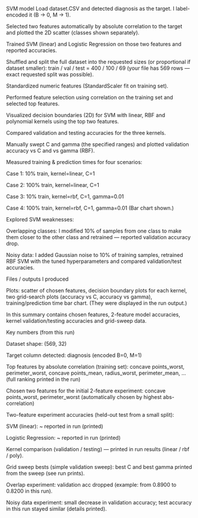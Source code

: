SVM model
Load dataset.CSV and detected diagnosis as the target. I label-encoded it (B -> 0, M -> 1).

Selected two features automatically by absolute correlation to the target and plotted the 2D scatter (classes shown separately).

Trained SVM (linear) and Logistic Regression on those two features and reported accuracies.

Shuffled and split the full dataset into the requested sizes (or proportional if dataset smaller): train / val / test = 400 / 100 / 69 (your file has 569 rows — exact requested split was possible).

Standardized numeric features (StandardScaler fit on training set).

Performed feature selection using correlation on the training set and selected top features.

Visualized decision boundaries (2D) for SVM with linear, RBF and polynomial kernels using the top two features.

Compared validation and testing accuracies for the three kernels.

Manually swept C and gamma (the specified ranges) and plotted validation accuracy vs C and vs gamma (RBF).

Measured training & prediction times for four scenarios:

Case 1: 10% train, kernel=linear, C=1

Case 2: 100% train, kernel=linear, C=1

Case 3: 10% train, kernel=rbf, C=1, gamma=0.01

Case 4: 100% train, kernel=rbf, C=1, gamma=0.01
(Bar chart shown.)

Explored SVM weaknesses:

Overlapping classes: I modified 10% of samples from one class to make them closer to the other class and retrained — reported validation accuracy drop.

Noisy data: I added Gaussian noise to 10% of training samples, retrained RBF SVM with the tuned hyperparameters and compared validation/test accuracies.

Files / outputs I produced

Plots: scatter of chosen features, decision boundary plots for each kernel, two grid-search plots (accuracy vs C, accuracy vs gamma), training/prediction time bar chart. (They were displayed in the run output.)

In this summary contains chosen features, 2-feature model accuracies, kernel validation/testing accuracies and grid-sweep data.

Key numbers (from this run)

Dataset shape: (569, 32)

Target column detected: diagnosis (encoded B=0, M=1)

Top features by absolute correlation (training set): concave points_worst, perimeter_worst, concave points_mean, radius_worst, perimeter_mean, ... (full ranking printed in the run)

Chosen two features for the initial 2-feature experiment: concave points_worst, perimeter_worst (automatically chosen by highest abs-correlation)

Two-feature experiment accuracies (held-out test from a small split):

SVM (linear): ~ reported in run (printed)

Logistic Regression: ~ reported in run (printed)

Kernel comparison (validation / testing) — printed in run results (linear / rbf / poly).

Grid sweep bests (simple validation sweep): best C and best gamma printed from the sweep (see run prints).

Overlap experiment: validation acc dropped (example: from 0.8900 to 0.8200 in this run).

Noisy data experiment: small decrease in validation accuracy; test accuracy in this run stayed similar (details printed).

